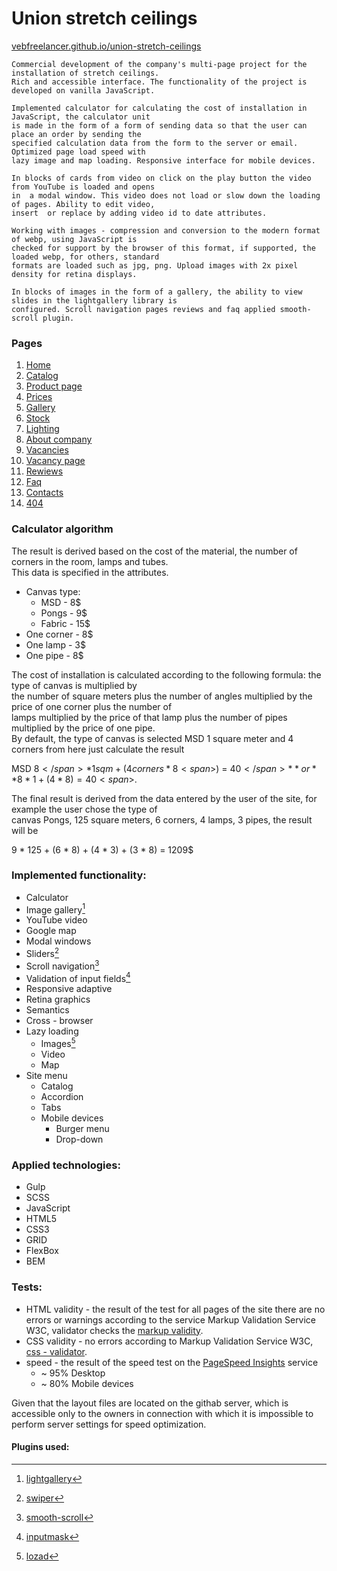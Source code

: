 # Union stretch ceilings
[vebfreelancer.github.io/union-stretch-ceilings](https://vebfreelancer.github.io/union-stretch-ceilings/union/index.html)
```
Commercial development of the company's multi-page project for the installation of stretch ceilings.  
Rich and accessible interface. The functionality of the project is developed on vanilla JavaScript.

Implemented calculator for calculating the cost of installation in JavaScript, the calculator unit  
is made in the form of a form of sending data so that the user can place an order by sending the  
specified calculation data from the form to the server or email. Optimized page load speed with  
lazy image and map loading. Responsive interface for mobile devices.

In blocks of cards from video on click on the play button the video from YouTube is loaded and opens  
in  a modal window. This video does not load or slow down the loading of pages. Ability to edit video,  
insert  or replace by adding video id to date attributes.

Working with images - compression and conversion to the modern format of webp, using JavaScript is  
checked for support by the browser of this format, if supported, the loaded webp, for others, standard  
formats are loaded such as jpg, png. Upload images with 2x pixel density for retina displays.

In blocks of images in the form of a gallery, the ability to view slides in the lightgallery library is  
configured. Scroll navigation pages reviews and faq applied smooth-scroll plugin.
```
### Pages
1. [Home](https://vebfreelancer.github.io/union-stretch-ceilings/union/index.html)
2. [Catalog](https://vebfreelancer.github.io/union-stretch-ceilings/union/catalog.html)
3. [Product page](https://vebfreelancer.github.io/union-stretch-ceilings/union/product.html)
4. [Prices](https://vebfreelancer.github.io/union-stretch-ceilings/union/price.html)
5. [Gallery](https://vebfreelancer.github.io/union-stretch-ceilings/union/gallery.html)
6. [Stock](https://vebfreelancer.github.io/union-stretch-ceilings/union/stock.html)
7. [Lighting](https://vebfreelancer.github.io/union-stretch-ceilings/union/lighting.html)
8. [About company](https://vebfreelancer.github.io/union-stretch-ceilings/union/about.html)
9. [Vacancies](https://vebfreelancer.github.io/union-stretch-ceilings/union/vacancies.html)
10. [Vacancy page](https://vebfreelancer.github.io/union-stretch-ceilings/union/vacancy_page.html)
11. [Rewiews](https://vebfreelancer.github.io/union-stretch-ceilings/union/reviews.html)
12. [Faq](https://vebfreelancer.github.io/union-stretch-ceilings/union/faq.html)
13. [Contacts](https://vebfreelancer.github.io/union-stretch-ceilings/union/contacts.html)
14. [404](https://vebfreelancer.github.io/union-stretch-ceilings/union/404.html)
### Calculator algorithm
The result is derived based on the cost of the material, the number of corners in the room, lamps and tubes.  
This data is specified in the attributes.
- Canvas type:
  - MSD - 8$
  - Pongs - 9$
  - Fabric - 15$
- One corner - 8$
- One lamp - 3$
- One pipe - 8$

The cost of installation is calculated according to the following formula: the type of canvas is multiplied by  
the number of square meters plus the number of angles multiplied by the price of one corner plus the number of  
lamps multiplied by the price of that lamp plus the number of pipes multiplied by the price of one pipe.  
By default, the type of canvas is selected MSD 1 square meter and 4 corners from here just calculate the result

MSD 8<span>$</span> * 1 sq m + (4 corners * 8<span>$</span>) = 40<span>$</span> **or** 8 * 1 + (4 * 8) = 40<span>$</span>.

The final result is derived from the data entered by the user of the site, for example the user chose the type of  
canvas Pongs, 125 square meters, 6 corners, 4 lamps, 3 pipes, the result will be

9 * 125 + (6 * 8) + (4 * 3) + (3 * 8) = 1209<span>$</span>
### Implemented functionality:
- Calculator
- Image gallery[^1]
- YouTube video
- Google map
- Modal windows
- Sliders[^2]
- Scroll navigation[^3]
- Validation of input fields[^4]
- Responsive adaptive
- Retina graphics
- Semantics
- Cross - browser
- Lazy loading
  - Images[^5]
  - Video
  - Map
- Site menu
  - Catalog
  - Accordion
  - Tabs
  - Mobile devices
    - Burger menu
    - Drop-down 
### Applied technologies:
- Gulp
- SCSS
- JavaScript
- HTML5
- CSS3
- GRID
- FlexBox
- BEM
### Tests:
- HTML validity - the result of the test for all pages of the site there are no errors or warnings according to the service Markup Validation Service W3C, validator checks the [markup validity](https://validator.w3.org/#validate_by_uri).
- CSS validity - no errors according to Markup Validation Service W3C, [css - validator](https://jigsaw.w3.org/css-validator/).
- speed - the result of the speed test on the [PageSpeed Insights](https://pagespeed.web.dev/) service
  - ~ 95% Desktop
  - ~ 80% Mobile devices

Given that the layout files are located on the githab server, which is accessible only to the owners in connection with which it is impossible to perform server settings for speed optimization.
#### Plugins used:
[^1]: [lightgallery](https://sachinchoolur.github.io/lightgallery.js/)
[^2]: [swiper](https://swiperjs.com/)
[^3]: [smooth-scroll](https://github.com/cferdinandi/smooth-scroll)
[^4]: [inputmask](https://github.com/RobinHerbots/Inputmask)
[^5]: [lozad](https://apoorv.pro/lozad.js/)
